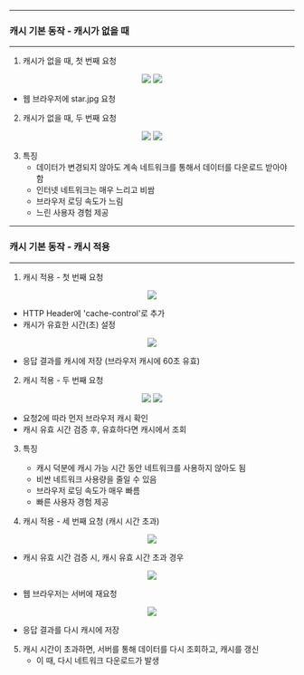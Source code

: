 -----
### 캐시 기본 동작 - 캐시가 없을 때
-----
1. 캐시가 없을 때, 첫 번째 요청
<div align="center">
<img src="https://github.com/sooyounghan/HTTP/assets/34672301/b1398409-e303-4152-9121-39884109b8b8">
<img src="https://github.com/sooyounghan/HTTP/assets/34672301/cf7d48ec-03df-422b-9b13-0433c8e5496c">
</div>

  - 웹 브라우저에 star.jpg 요청

2. 캐시가 없을 때, 두 번째 요청
<div align="center">
<img src="https://github.com/sooyounghan/HTTP/assets/34672301/4969ddc7-b8c3-4e7e-ada3-c5a1045d8749">
<img src="https://github.com/sooyounghan/HTTP/assets/34672301/d561244f-89f6-418a-8e88-6c6a4b2aec77">
</div>

3. 특징
   - 데이터가 변경되지 않아도 계속 네트워크를 통해서 데이터를 다운로드 받아야 함
   - 인터넷 네트워크는 매우 느리고 비쌈
   - 브라우저 로딩 속도가 느림
   - 느린 사용자 경험 제공

-----
### 캐시 기본 동작 - 캐시 적용
-----
1. 캐시 적용 - 첫 번째 요청
<div align="center">
<img src="https://github.com/sooyounghan/HTTP/assets/34672301/326d4b8a-ea3e-47b6-8b80-3a62b02f997b">
</div>

  - HTTP Header에 'cache-control'로 추가
  - 캐시가 유효한 시간(초) 설정

<div align="center">
<img src="https://github.com/sooyounghan/HTTP/assets/34672301/1aac7410-d9df-4e5f-9d04-c9a1d5b74629">
</div>

  - 응답 결과를 캐시에 저장 (브라우저 캐시에 60초 유효)

2. 캐시 적용 - 두 번째 요청
<div align="center">
<img src="https://github.com/sooyounghan/HTTP/assets/34672301/9bc2d0bf-e877-4164-a90a-e6cd59f3a57d">
<img src="https://github.com/sooyounghan/HTTP/assets/34672301/8db652c0-2da6-438d-a4aa-8db985a9dc47">
</div>

  - 요청2에 따라 먼저 브라우저 캐시 확인
  - 캐시 유효 시간 검증 후, 유효하다면 캐시에서 조회

3. 특징
   - 캐시 덕분에 캐시 가능 시간 동안 네트워크를 사용하지 않아도 됨
   - 비싼 네트워크 사용량을 줄일 수 있음
   - 브라우저 로딩 속도가 매우 빠름
   - 빠른 사용자 경험 제공

4. 캐시 적용 - 세 번째 요청 (캐시 시간 초과)
<div align="center">
<img src="https://github.com/sooyounghan/HTTP/assets/34672301/5f4132b5-2598-4904-9535-b7dd8f2a00ee">
</div>

  - 캐시 유효 시간 검증 시, 캐시 유효 시간 초과 경우

<div align="center">
<img src="https://github.com/sooyounghan/HTTP/assets/34672301/2e1c8cea-56e4-45f3-b059-e18575fb8978">
</div>

  - 웹 브라우저는 서버에 재요청

<div align="center">
<img src="https://github.com/sooyounghan/HTTP/assets/34672301/454a283f-c1bf-4b33-8e84-50e2896e182e">
</div>

  - 응답 결과를 다시 캐시에 저장

5. 캐시 시간이 초과하면, 서버를 통해 데이터를 다시 조회하고, 캐시를 갱신
   - 이 때, 다시 네트워크 다운로드가 발생


